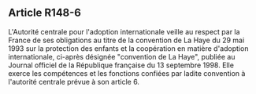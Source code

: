 ## Article R148-6

L'Autorité centrale pour l'adoption internationale veille au respect par la France de ses obligations au titre
de la convention de La Haye du 29 mai 1993 sur la protection des enfants et la coopération en matière
d'adoption internationale, ci-après désignée "convention de La Haye", publiée au Journal officiel de la
République française du 13 septembre 1998. Elle exerce les compétences et les fonctions confiées par ladite
convention à l'autorité centrale prévue à son article 6.

